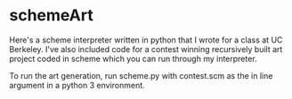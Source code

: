 # schemeArt
Here's a scheme interpreter written in python that I wrote for a class at UC Berkeley. I've also included code for a contest winning recursively built art project coded in scheme which you can run through my interpreter.

To run the art generation, run scheme.py with contest.scm as the in line argument in a python 3 environment.
